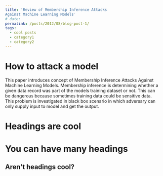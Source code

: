 ```yaml
---
title: 'Review of Membership Inference Attacks
Against Machine Learning Models'
# date: 
permalink: /posts/2012/08/blog-post-1/
tags:
  - cool posts
  - category1
  - category2
---
```


How to attack a model
========
This paper introduces concept of Membership Inference Attacks Against
Machine Learning Models. Membership inference is determining whether a
given data record was part of the models training dataset or not. This can
be dangerous because sometimes training data could be sensitive data. This
problem is investigated in black box scenario in which adversary can only
supply input to model and get the output.

Headings are cool
======

You can have many headings
======

Aren't headings cool?
------